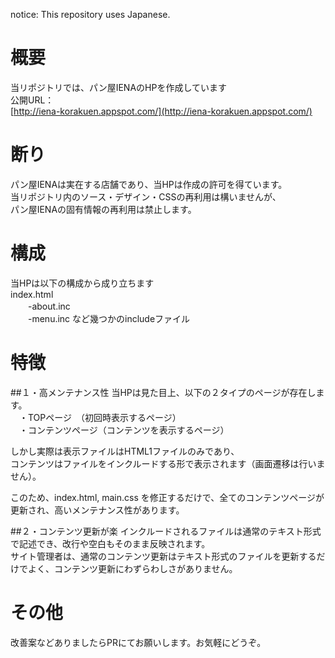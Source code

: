 
notice: This repository uses Japanese.


概要
======
当リポジトリでは、パン屋IENAのHPを作成しています  
公開URL：  
 [http://iena-korakuen.appspot.com/](http://iena-korakuen.appspot.com/)  
  
断り
======
パン屋IENAは実在する店舗であり、当HPは作成の許可を得ています。  
当リポジトリ内のソース・デザイン・CSSの再利用は構いませんが、  
パン屋IENAの固有情報の再利用は禁止します。



構成
======
当HPは以下の構成から成り立ちます  
index.html  
　　-about.inc  
　　-menu.inc  など幾つかのincludeファイル  



特徴
======
##１・高メンテナンス性
当HPは見た目上、以下の２タイプのページが存在します。  
　・TOPページ　（初回時表示するページ）  
　・コンテンツページ（コンテンツを表示するページ）  

しかし実際は表示ファイルはHTML1ファイルのみであり、  
コンテンツはファイルをインクルードする形で表示されます（画面遷移は行いません）。

このため、index.html, main.css を修正するだけで、全てのコンテンツページが更新され、高いメンテナンス性があります。


##２・コンテンツ更新が楽
インクルードされるファイルは通常のテキスト形式で記述でき、改行や空白もそのまま反映されます。  
サイト管理者は、通常のコンテンツ更新はテキスト形式のファイルを更新するだけでよく、コンテンツ更新にわずらわしさがありません。  


その他
======
改善案などありましたらPRにてお願いします。お気軽にどうぞ。
